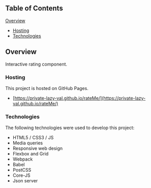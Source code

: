 ## Table of Contents

[Overview](#overview)
- [Hosting](#hosting)
- [Technologies](#technologies)

## Overview

Interactive rating component.

### Hosting

This project is hosted on GitHub Pages. 

- [https://private-lazy-val.github.io/rateMe/](https://private-lazy-val.github.io/rateMe/)

### Technologies

The following technologies were used to develop this project:

- HTML5 / CSS3 / JS
- Media queries
- Responsive web design
- Flexbox and Grid
- Webpack
- Babel
- PostCSS
- Core-JS
- Json server